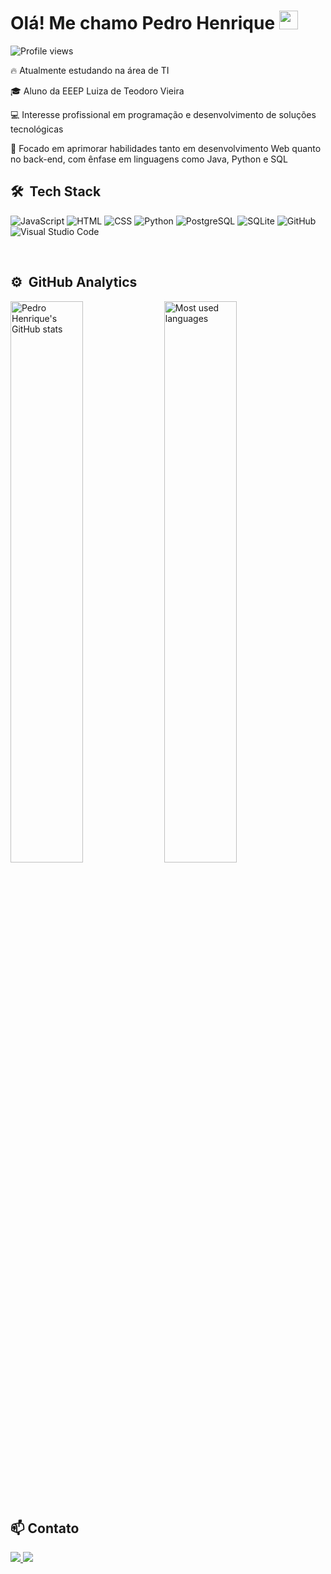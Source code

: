 <h1 align="left">Olá! Me chamo Pedro Henrique <img src="https://raw.githubusercontent.com/kaueMarques/kaueMarques/master/hi.gif" height="30px"> </h1>

<p align="left">
  <img src="https://komarev.com/ghpvc/?username=pedrohenriqueol&color=yellow" alt="Profile views" />
</p>

🔥 Atualmente estudando na área de TI

🎓 Aluno da EEEP Luiza de Teodoro Vieira

💻 Interesse profissional em programação e desenvolvimento de soluções tecnológicas

🚀 Focado em aprimorar habilidades tanto em desenvolvimento Web quanto no back-end, com ênfase em linguagens como Java, Python e SQL
<br>

## 🛠 &nbsp;Tech Stack

![JavaScript](https://img.shields.io/badge/-JavaScript-05122A?style=flat&logo=javascript)
![HTML](https://img.shields.io/badge/-HTML-05122A?style=flat&logo=HTML5)
![CSS](https://img.shields.io/badge/-CSS-05122A?style=flat&logo=CSS3&logoColor=1572B6)
![Python](https://img.shields.io/badge/-Python-05122A?style=flat&logo=python)
![PostgreSQL](https://img.shields.io/badge/-PostgreSQL-05122A?style=flat&logo=postgresql)
![SQLite](https://img.shields.io/badge/-SQLite-05122A?style=flat&logo=sqlite)
![GitHub](https://img.shields.io/badge/-GitHub-05122A?style=flat&logo=github)
![Visual Studio Code](https://img.shields.io/badge/-Visual%20Studio%20Code-05122A?style=flat&logo=visual-studio-code&logoColor=007ACC)

<br>

## ⚙️ &nbsp;GitHub Analytics

<div align="left">
  <img width="48%" src="https://github-readme-stats.vercel.app/api?username=pedrohenriqueol&show_icons=true&theme=vision-friendly-dark" alt="Pedro Henrique's GitHub stats"/>
  <img width="48%" src="https://github-readme-stats.vercel.app/api/top-langs/?username=pedrohenriqueol&layout=compact&theme=vision-friendly-dark" alt="Most used languages"/>
</div>

<br><br>

## 📫 Contato

<p align="left">
  <a href="https://instagram.com/pedrherg" target="_blank">
    <img src="https://img.shields.io/badge/-Instagram-%23E4405F?style=for-the-badge&logo=instagram&logoColor=white">
  </a>
  <a href="mailto:pedrohc.forza@gmail.com" target="_blank">
    <img src="https://img.shields.io/badge/-Gmail-%23333?style=for-the-badge&logo=gmail&logoColor=white">
  </a>
</p>
